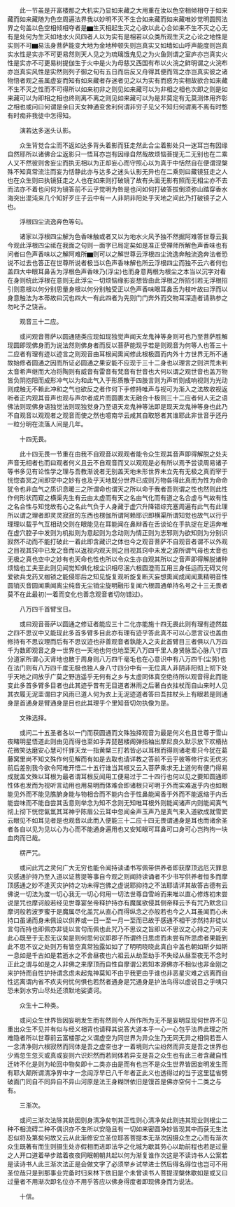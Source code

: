 <!-- { "loadSidebar": true } -->
　　此一节虽是开富楼那之大机实乃显如来藏之大用重在汝以色空相倾相夺于如来藏而如来藏随为色空周遍法界我以妙明不灭不生合如来藏而如来藏唯妙觉明圆照法界之句盖以色空相倾相夺者是▆生灭相起生灭之心欲以此心合如来不生不灭之心无有是处何为生灭如地水火风四者人以为实有是相若以众类所观生灭之心论之地性是实则不可▆易法身菩萨能变大地为金地种顿失则岂真实又如墙如山呼声能度则岂真实水性是实亦不可更易然则天人见之为琉璃饿鬼见之为火鱼则谓之室庐亦岂真实火性是实亦不可更易树提伽生于火中是火为母慈又西国有布以火浣之鲜明谓之火浣布亦岂真实风性是实然则列子御之旬有五日而后反又舟得其便而驾之亦岂真实彼之诸物悟者观之虽属虚妄而知有如来藏者存迷者见之以为实有而惑为实相故欲合如来藏不生不灭之性而不可得所以如来初非之则见如来藏可以为非相之相也次即之则是如来藏可以为即相之相也终则离不离之则见如来藏可以为是非莫定有无莫测体用齐彰之相也或问曰何谓是余曰天女神通变舍利何谓非穷子见父不知归何谓离不离有时憨有时痴非我徒中怎得知。

　　演若达多迷头认影。

　　众生背觉合尘而不返如达多背头着影而狂走然此合尘着影处只一迷耳岂有因缘自然耶所以诸佛合尘返影只一悟耳亦岂有因缘自然哉故烦恼菩提无二无别也在二乘人又不然彼则舍妄尘而执无相以为正却妄心而守照心以为真于中恬然自在便谓涅槃殊不知真常流注而妄为恬静此亦与达多之迷头认影无异也在二乘则曰藏镜狂走之人也在众生则曰执镜狂走之人也在如来则打破镜了故有头面无影有照而无相尘亦不去而法亦不着也问何为镜答前不云乎觉明为咎是也问如何打破答拔倒须弥山踏穿香水海突出混沌来几个知好歹庄子云中有一人非阴非阳处乎天地之间此乃打破镜子之人也。

　　浮根四尘流逸奔色等句。

　　诸家以浮根四尘解为色香味触或者又以为地水火风予独不然据阿难答世尊云我今观此浮根四尘祗在我面之句则一面字已局定矣如是准正受禅师所解色声香味也有问者曰色声香味以之解阿难所▆则可以之解世尊云浮根四尘流逸奔触流逸奔法者恐说不过去也答正在世尊所说者极当以色声香味解也所云浮根四尘而独不云六者何也盖四大中眼耳鼻舌为浮根色声香味乃(浮尘)也而身意两根为根尘之本当以沉字对看在身则统此浮根在意则无此浮尘一切烦恼缘影妄想皆由此浮根之所招引若无浮根招引则意根以何分别思量身根以何分别触受正以色声香味眼耳鼻舌为枝叶故曰浮而以身意触法为本蒂故曰沉也四大一有此四者为先则门门奔外而交物耳深造者请熟参之勿叱予之饶舌。

　　观音三十二应。

　　或问观音菩萨以圆通随类应现如现独觉声闻天龙鬼神等身则可也乃至菩萨胜解现圆即现佛身而为说法然则佛身者而反以菩萨能现乎若是则观音为何等人也答三十二应者有理有迹以迹言之则观音由耳根闻熏闻修此根极圆而内外十方世界无所不通故始修者圆通之因而所证必圆通之果安能不应现于三十二身也以理言之则洪荒未判太音希声继而大冶将陶则有威音有雷音有梵音有世音也大何以谓之观世音也盖万物皆负阴抱阳而成形冲气以为和此气入于形质散于四肢言则为声听则成响视则为光动则成触无不赖此冲和之气也欲反之者作何下手修持唯声与视可为渐入之法故收视返听者正内观其音声也观与声尔者成片而圆裹太无融合十极则三十二应者何人无之语佛法则现佛身语独觉法则现独觉身乃至语天龙鬼神等法即是现天龙鬼神等身也此乃不自观音以观观者之观音而使之然也噫南华云咸其自取怒者其谁耶此非世音乎还丹一粒分明在流落人间是几年。

　　十四无畏。

　　此十四无畏一节重在由我不自观音以观观者能令众生观其音声即得解脱之处夫声音无相者也而曰观者何义且云不自观音而又以观观是必有所以焉予尝读周易诸子等书多见有论性学之理与吾教渐说者无别盖天地未形世界未立先有无极之真而宰于恍惚杳冥之间即空中之妙有也及乎天地既分世界已成则万物各得此真而为性为命命犹令也非血气之质识息暖三之所谓命也谓天之所以命于我者吾则谓之性也然则此性作何形状而窥之横渠先生有云由太虚而有天之名由气化而有道之名合虚与气故有性之名合性与知觉故有心之名此气负于人身藏于虚穴升降错综充塞周遍有此气有此理所以谓之理者即灵灵寂寂的东西也楞伽所谓阿赖耶识即横渠所谓知觉也故气以行乎理理以载乎气互相动交则在眼能见在耳能闻在鼻辩香在舌谈论在手执捉在足运奔唯在虚穴腔子中发则为机拟则为意起则为念动则为情正则为志邪则为欲知则为分别识寂然不动而不能打破此一着此即含藏识之体也今之观音菩萨不自观音者谓不以外观之目视其窍中已发之音而以返视内观天则之目视其窍中未发之源所谓气母也太音也无极之真也空中之妙有也天命也性也所以令众生亦自观其所以之音声即得解脱诸种烦恼也工夫至此则见闻觉知俱化根尘识相尽泯六根圆澄而互用三身任运而无碍又何爱欲兵戈药叉枷锁之能侵耶后之知见旋复观听旋复断灭妄想熏闻成闻闻熏精明音性圆销灭音圆闻熏闻离尘纯音无尘销尘旋明融形复闻六根圆通单持名号之十三无畏者莫不在此最初(一着而变化也善念观音者切勿错过)。

　　八万四千首臂宝日。

　　或曰观音菩萨以圆通之修证者能应三十二化亦能施十四无畏此则有理有迹然兹之四不思议中又能现此多首多臂多目此亦有理有迹乎答此真不可以心思言议也盖由修持有不思议理而后有不思议迹也非善观音者孰能入之夫此首臂目三者俱以八万四千为数即观音之身一世界也一天地也何也地至天八万四千里人身贤脉至心脉八寸四分道家所谓心天肾地也散于周身则八万四千毫毛也在心意识中有八万四千(尘劳)也在法门则有八万四千度无极也独人身八寸四分中有一无位真人非阴非阳彻上彻下处乎天地之间放乎广莫之野逍遥乎无何有之乡与太虚同体真空绝待所以观音得此而能变此多首多臂多目者也此其迹乎昔有无目道者淋雨之后著白衣拄杖而自山来时人见其衣履无泥垩谓曰才风雨已道人何为衣上无泥迹道者答曰吾拄杖头上有眼若是则通身是首通身是臂通身是目也此其理乎个里知音切勿执像为是。

　　文殊选择。

　　或问二十五圣者各以一门而获圆通而文殊独择观音为最是何义也且世尊于雪山夜睹明星悟道此则由见而得也至如手弄琵琶楼阁弹指袖出摩尼良久默示放下欢梧拈花微笑达磨安心慧可忏罪天龙一指黄檗三打若皆必以耳根而得则诸老辈只今犹在葛藤窝里尚不知文殊作何见解而有如是去取也请详教之答前不云乎彼等修行实无优劣前后差别我今欲令阿难开悟二十五行谁当其根又云入菩萨乘求无上道何有便门得易成就盖文殊以耳根为最者谓耳根反闻用工便易过于二十四行也何以见之要知圆通即性体也发而为视听言动用也用易明而体难会即诸根只可明于外而实难返乎内也如眼能见外而不能见膲腑身能与物相合而不能内合于性鼻能闻香于外而不能返缩于内舌能尝味而不能自尝其舌意则举念为知不念则无知唯耳根外则能闻诸声内则能闻真气彻上彻下恍惚氤氲其耳神乎陈眉公云耳中忽闻金声玉声乃是真气来入道欲成就雪窦云眼见不如耳见者是也观音以此而入便能三十二应十四无畏谓通身是耳也而诸余圣者各自以见为见以心为心而不能通身遍用也又安知眼可耳鼻可口身可心岂拘拘一块血肉而已哉。

　　楞严咒。

　　或问此咒之灵何广大无穷也能令闻持读诵书写佩带供养者即获摩顶远厄灭罪息灾感通护持乃至入道以证菩提等事自今观之则闻持读诵者不少书写供养者恒多而摩顶感通之妙不逢灭灾护持之功未得岂佛之虚说耶抑持之不法耶请详其故答古德有云佛说一切法为度一切心我无一切心何用一切法世尊自雪岭而来唯以直心修炼初未尝说是咒也摩诃般若经见世尊宴坐帝释护持亦有魔属欲侵其侧帝释云予有咒乃默念曰摩诃般若波罗蜜于是魔属尽化盖咒从直心而得纵念之亦般若也今之人耳虽闻而心未持口虽诵而身未佩设以供养或一日一至一月一至而已故于感通不相干涉然持非徒以言句而持也即佩亦非徒以言句而佩也此咒乃不思议之旨即以不思议之心持之乃可夫此心既至于无忍无议矣是则何思何议即郡子所谓终日思虑而未尝有所思虑者果能到此不思不议之处则万有皆空真常独露如如了了明明晓晓此真白伞盖也朝如斯夕如斯一息如是千古如是若逝水之不舍昼夜也六祖云从劫至劫手不失经从昼至夜无不念时正此之谓与如是之人非佛之来摩顶而自性自摩谓公若知本源佛亦不相似也非金刚之来护持而自性护持谓念虑未起鬼神莫知不由乎我更由乎谁也非恶星灾难之远离而自性远离谓内省不疚夫何忧何惧也若然者通身是咒通身是护法乌得以虚说目之乎咦只恐未到水穷山尽处还须默地娑婆诃。

　　众生十二种类。

　　或问众生世界皆因妄明发生而有然则今人所作所为无不是妄明显现何世界不见重出众生不见并有似与经义相背也请释其说答大道本乎一心一心包乎法界此理之所难隐者所以世尊前云富楼那之义谓虚空为同世界为异众生乃无同无异之相倘若吾人一念清净则六根寂然而同体是吾之虚空也才一着境则六尘纷然而异支是吾之世界也少焉忽生忽灭或真或妄则六识炽然而若同体若异支是吾之众生也有此三者含藏自性迁转不化是则为轮回中物矣即十二类亦由是而有也岂不是众生世界皆因妄明发生而有耶大颠所谓清净界中才一念阎浮早已八千年者正此义也透得过的当于这里猛省劈破面门同自不同异自不异山河原是法王身糊饼依旧是馒首是佛亦空何十二类之与有。

　　三渐次。

　　或问三渐次法除其助因则身清净矣刳其正性则心清净矣此则违其现业则根尘二种不相流碍二种不偶识亦不生所以安隐且有一切如来密圆净妙皆现其中而获无生法忍似将及第矣何故又云从此渐修安立圣位耶答菩提本无渐次因摄众生之心而有渐次众生既著有而生则摄生处亦假相而进即法华之化城为歇其劳心以助前程也若是过量之人开口道着举步踏着夜夜同眠朝朝共起以何为渐复谁作次这是不读诗书人公案若是读诗书人此三渐次法正是会做文字了必须举乡试举进士然后得名得位也岂可不用圣位哉只是到那事业完备时归来林下依旧是个未曾读书人菩提涅槃休歇如是或又曰过量者不用渐次即名位亦不用乎答应以佛身得度者即现佛身而为说法。

　　十信。

